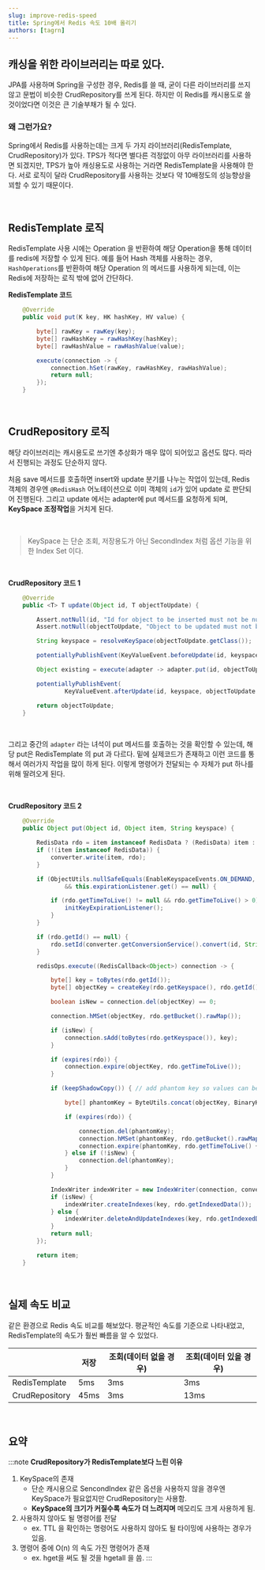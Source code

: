 ```yaml
---
slug: improve-redis-speed
title: Spring에서 Redis 속도 10배 올리기
authors: [tagrn]
---
```


## 캐싱을 위한 라이브러리는 따로 있다.

JPA를 사용하며 Spring을 구성한 경우, Redis를 쓸 때, 굳이 다른 라이브러리를 쓰지 않고 문법이 비슷한 CrudRepository를 쓰게 된다. 하지만 이 Redis를 캐시용도로 쓸 것이었다면 이것은 큰 기술부채가 될 수 있다.

<!--truncate-->

### 왜 그런가요?

Spring에서 Redis를 사용하는데는 크게 두 가지 라이브러리(RedisTemplate, CrudRepository)가 있다. TPS가 적다면 별다른 걱정없이 아무 라이브러리를 사용하면 되겠지만, TPS가 높아 캐싱용도로 사용하는 거라면 RedisTemplate을 사용해야 한다. 서로 로직이 달라 CrudRepository를 사용하는 것보다 약 10배정도의 성능향상을 꾀할 수 있기 때문이다.

<br/>

## RedisTemplate 로직

RedisTemplate 사용 시에는 Operation 을 반환하여 해당 Operation을 통해 데이터를 redis에 저장할 수 있게 된다. 예를 들어 Hash 객체를 사용하는 경우, `HashOperations`를 반환하여 해당 Operation 의 메서드를 사용하게 되는데, 이는 Redis에 저장하는 로직 밖에 없어 간단하다.

**RedisTemplate 코드**

```java
	@Override
	public void put(K key, HK hashKey, HV value) {

		byte[] rawKey = rawKey(key);
		byte[] rawHashKey = rawHashKey(hashKey);
		byte[] rawHashValue = rawHashValue(value);

		execute(connection -> {
			connection.hSet(rawKey, rawHashKey, rawHashValue);
			return null;
		});
	}
```

<br/>

## CrudRepository 로직

해당 라이브러리는 캐시용도로 쓰기엔 추상화가 매우 많이 되어있고 옵션도 많다. 따라서 진행되는 과정도 단순하지 않다.

처음 save 메서드를 호출하면 insert와 update 분기를 나누는 작업이 있는데, Redis 객체의 경우엔 `@RedisHash` 어노테이션으로 이미 객체의 `id`가 있어 update 로 판단되어 진행된다. 그리고 update 에서는 adapter에 put 메서드를 요청하게 되며, **KeySpace 조정작업**을 거치게 된다.

<br/>

> KeySpace 는 단순 조회, 저장용도가 아닌 SecondIndex 처럼 옵션 기능을 위한 Index Set 이다.

<br/>

**CrudRepository 코드 1**

```java
	@Override
	public <T> T update(Object id, T objectToUpdate) {

		Assert.notNull(id, "Id for object to be inserted must not be null");
		Assert.notNull(objectToUpdate, "Object to be updated must not be null");

		String keyspace = resolveKeySpace(objectToUpdate.getClass());

		potentiallyPublishEvent(KeyValueEvent.beforeUpdate(id, keyspace, objectToUpdate.getClass(), objectToUpdate));

		Object existing = execute(adapter -> adapter.put(id, objectToUpdate, keyspace));

		potentiallyPublishEvent(
				KeyValueEvent.afterUpdate(id, keyspace, objectToUpdate.getClass(), objectToUpdate, existing));

		return objectToUpdate;
	}
```

<br/>

그리고 중간의 `adapter` 라는 녀석이 put 메서드를 호출하는 것을 확인할 수 있는데, 해당 put은 RedisTemplate 의 put 과 다르다. 밑에 실제코드가 존재하고 이런 코드를 통해서 여러가지 작업을 많이 하게 된다. 이렇게 명령어가 전달되는 수 자체가 put 하나를 위해 딸려오게 된다.

<br/>

**CrudRepository 코드 2**

```java
	@Override
	public Object put(Object id, Object item, String keyspace) {

		RedisData rdo = item instanceof RedisData ? (RedisData) item : new RedisData();
		if (!(item instanceof RedisData)) {
			converter.write(item, rdo);
		}

		if (ObjectUtils.nullSafeEquals(EnableKeyspaceEvents.ON_DEMAND, enableKeyspaceEvents)
				&& this.expirationListener.get() == null) {

			if (rdo.getTimeToLive() != null && rdo.getTimeToLive() > 0) {
				initKeyExpirationListener();
			}
		}

		if (rdo.getId() == null) {
			rdo.setId(converter.getConversionService().convert(id, String.class));
		}

		redisOps.execute((RedisCallback<Object>) connection -> {

			byte[] key = toBytes(rdo.getId());
			byte[] objectKey = createKey(rdo.getKeyspace(), rdo.getId());

			boolean isNew = connection.del(objectKey) == 0;

			connection.hMSet(objectKey, rdo.getBucket().rawMap());

			if (isNew) {
				connection.sAdd(toBytes(rdo.getKeyspace()), key);
			}

			if (expires(rdo)) {
				connection.expire(objectKey, rdo.getTimeToLive());
			}

			if (keepShadowCopy()) { // add phantom key so values can be restored

				byte[] phantomKey = ByteUtils.concat(objectKey, BinaryKeyspaceIdentifier.PHANTOM_SUFFIX);

				if (expires(rdo)) {

					connection.del(phantomKey);
					connection.hMSet(phantomKey, rdo.getBucket().rawMap());
					connection.expire(phantomKey, rdo.getTimeToLive() + PHANTOM_KEY_TTL);
				} else if (!isNew) {
					connection.del(phantomKey);
				}
			}

			IndexWriter indexWriter = new IndexWriter(connection, converter);
			if (isNew) {
				indexWriter.createIndexes(key, rdo.getIndexedData());
			} else {
				indexWriter.deleteAndUpdateIndexes(key, rdo.getIndexedData());
			}
			return null;
		});

		return item;
	}
```

<br/>

## 실제 속도 비교

같은 환경으로 Redis 속도 비교를 해보았다. 평균적인 속도를 기준으로 나타내었고, RedisTemplate의 속도가 훨씬 빠름을 알 수 있었다.

|                | 저장 | 조회(데이터 없을 경우) | 조회(데이터 있을 경우) |
| -------------- | ---- | ---------------------- | ---------------------- |
| RedisTemplate  | 5ms  | 3ms                    | 3ms                    |
| CrudRepository | 45ms | 3ms                    | 13ms                   |

<br/>

## 요약

:::note
**CrudRepository가 RedisTemplate보다 느린 이유**

1. KeySpace의 존재
   - 단순 캐시용으로 SencondIndex 같은 옵션을 사용하지 않을 경우엔 KeySpace가 필요없지만 CrudRepository는 사용함.
   - **KeySpace의 크기가 커질수록 속도가 더 느려지며** 메모리도 크게 사용하게 됨.
2. 사용하지 않아도 될 명령어를 전달
   - ex. TTL 을 확인하는 명령어도 사용하지 않아도 될 타이밍에 사용하는 경우가 있음.
3. 명령어 중에 O(n) 의 속도 가진 명령어가 존재
   - ex. hget을 써도 될 것을 hgetall 을 씀.
     :::

<br/>
